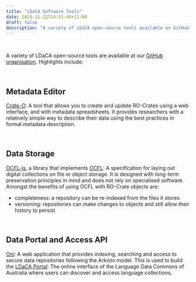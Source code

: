 ```yaml
---
title: "LDaCA Software Tools"
date: 2023-11-22T14:51:49+11:00
draft: false
description: "A variety of LDaCA open-source tools available on GitHub"
---
```


<br>

A variety of LDaCA open-source tools are available at our [GitHub organisation](https://github.com/Language-Research-Technology/ocfl-js). Highlights include:

<br>

## Metadata Editor
    
[Crate-O](https://language-research-technology.github.io/crate-o/#/): A tool that allows you to create and update RO-Crates using a web interface, and with metadata spreadsheets. It provides researchers with a relatively simple way to describe their data using the best practices in formal metadata description.

<br>

## Data Storage
    
[OCFL-js](https://github.com/Language-Research-Technology/ocfl-js), a library that implements [OCFL](https://ocfl.io/): A specification for laying out digital collections on file or object storage. It is designed with long-term preservation principles in mind and does not rely on specialised software. Amongst the benefits of using OCFL with RO-Crate objects are:
- completeness: a repository can be re-indexed from the files it stores
- versioning: repositories can make changes to objects and still allow their history to persist

<br>

## Data Portal and Access API
    
[Oni](https://github.com/Language-Research-Technology/oni): A web application that provides indexing, searching and access to secure data repositories following the Arkisto model. This is used to build the [LDaCA Portal](https://data.ldaca.edu.au/search): The online interface of the Language Data Commons of Australia where users can discover and access language collections.

<br>